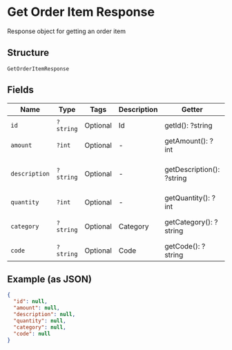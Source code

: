 
# Get Order Item Response

Response object for getting an order item

## Structure

`GetOrderItemResponse`

## Fields

| Name | Type | Tags | Description | Getter | Setter |
|  --- | --- | --- | --- | --- | --- |
| `id` | `?string` | Optional | Id | getId(): ?string | setId(?string id): void |
| `amount` | `?int` | Optional | - | getAmount(): ?int | setAmount(?int amount): void |
| `description` | `?string` | Optional | - | getDescription(): ?string | setDescription(?string description): void |
| `quantity` | `?int` | Optional | - | getQuantity(): ?int | setQuantity(?int quantity): void |
| `category` | `?string` | Optional | Category | getCategory(): ?string | setCategory(?string category): void |
| `code` | `?string` | Optional | Code | getCode(): ?string | setCode(?string code): void |

## Example (as JSON)

```json
{
  "id": null,
  "amount": null,
  "description": null,
  "quantity": null,
  "category": null,
  "code": null
}
```

